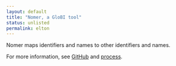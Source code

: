 ```yaml
---
layout: default
title: "Nomer, a GloBI tool"
status: unlisted
permalink: elton
---
```


Nomer maps identifiers and names to other identifiers and names.

For more information, see [GitHub](https://github.com/globalbioticinteractions/nomer) and [process](process).

